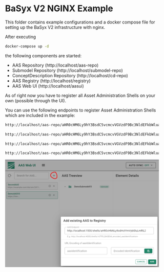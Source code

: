 # BaSyx V2 NGINX Example

This folder contains example configurations and a docker compose file for setting up the BaSyx V2 infrastructure with nginx.

After executing 

```bash
docker-compose up -d
```

the following components are started:
* AAS Repository (http://localhost/aas-repo)
* Submodel Repository (http://localhost/submodel-repo)
* ConceptDescription Repository (http://localhost/cd-repo)
* AAS Registry (http://localhost/registry)
* AAS Web UI (http://localhost/aasui)


As of right now you have to register all Asset Administration Shells on your own (possible through the UI).

You can use the following endpoints to register Asset Administration Shells which are included in the example:

```bash
http://localhost/aas-repo/aHR0cHM6Ly9hY3BsdC5vcmcvVGVzdF9Bc3NldEFkbWluaXN0cmF0aW9uU2hlbGw=
```

```bash
http://localhost/aas-repo/aHR0cHM6Ly9hY3BsdC5vcmcvVGVzdF9Bc3NldEFkbWluaXN0cmF0aW9uU2hlbGxfTWFuZGF0b3J5
```

```bash
http://localhost/aas-repo/aHR0cHM6Ly9hY3BsdC5vcmcvVGVzdF9Bc3NldEFkbWluaXN0cmF0aW9uU2hlbGwyX01hbmRhdG9yeQ==
```

```bash
http://localhost/aas-repo/aHR0cHM6Ly9hY3BsdC5vcmcvVGVzdF9Bc3NldEFkbWluaXN0cmF0aW9uU2hlbGxfTWlzc2luZw==
```

![alt text](../RegisterAAS.png "Register Asset Administration Shells")
